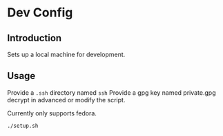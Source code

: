 # Dev Config

## Introduction
Sets up a local machine for development.

## Usage
Provide a `.ssh` directory named `ssh`
Provide a gpg key named private.gpg decrypt in advanced or modify the script.

Currently only supports fedora.

`./setup.sh`

